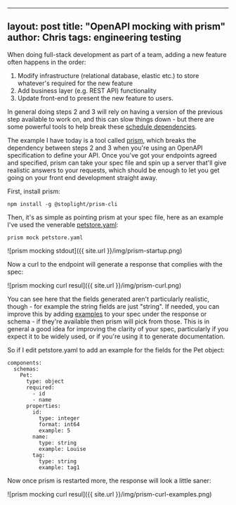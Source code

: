  ---
layout: post
title:  "OpenAPI mocking with prism"
author: Chris
tags: engineering testing
---
When doing full-stack development as part of a team, adding a new feature often happens in the order:

1. Modify infrastructure (relational database, elastic etc.) to store whatever's required for the new feature
2. Add business layer (e.g. REST API) functionality
3. Update front-end to present the new feature to users.

In general doing steps 2 and 3 will rely on having a version of the previous step available to work on, and this can slow things down - but there are some powerful tools to help break these [schedule dependencies](https://en.wikipedia.org/wiki/Dependency_%28project_management%29).

The example I have today is a tool called [prism](https://stoplight.io/open-source/prism/), which breaks the dependency between steps 2 and 3 when you're using an OpenAPI specification to define your API. Once you've got your endpoints agreed and specified, prism can take your spec file and spin up a server that'll give realistic answers to your requests, which should be enough to let you get going on your front end development straight away.

First, install prism:

`npm install -g @stoplight/prism-cli`

Then, it's as simple as pointing prism at your spec file, here as an example I've used the venerable [petstore.yaml](https://raw.githubusercontent.com/OAI/OpenAPI-Specification/master/examples/v3.0/petstore.yaml):

`prism mock petstore.yaml`

![prism mocking stdout]({{ site.url }}/img/prism-startup.png)

Now a curl to the endpoint will generate a response that complies with the spec:

![prism mocking curl resul]({{ site.url }}/img/prism-curl.png)

You can see here that the fields generated aren't particularly realistic, though - for example the string fields are just "string". If needed, you can improve this by adding [examples](https://swagger.io/docs/specification/adding-examples/) to your spec under the response or schema - if they're available then prism will pick from those. This is in general a good idea for improving the clarity of your spec, particularly if you expect it to be widely used, or if you're using it to generate documentation.

So if I edit petstore.yaml to add an example for the fields for the Pet object:

```
components:
  schemas:
    Pet:
      type: object
      required:
        - id
        - name
      properties:
        id:
          type: integer
          format: int64
          example: 5
        name:
          type: string
          example: Louise
        tag:
          type: string
          example: tag1
```

Now once prism is restarted more, the response will look a little saner:

![prism mocking curl resul]({{ site.url }}/img/prism-curl-examples.png)
